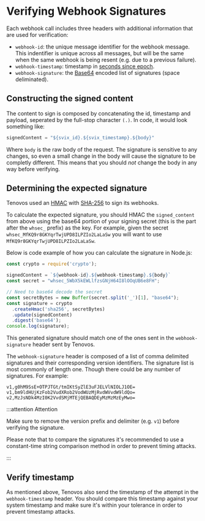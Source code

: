 # Verifying Webhook Signatures

Each webhook call includes three headers with additional information that are used for verification:

- `webhook-id`: the unique message identifier for the webhook message.  This indentifier is unique across all messages, but will be the same when the same webhook is being resent (e.g. due to a previous failure).
- `webhook-timestamp`: timestamp in [seconds since epoch](https://en.wikipedia.org/wiki/Unix_time).
- `webhook-signature`: the [Base64](https://en.wikipedia.org/wiki/Base64) encoded list of signatures (space deliminated).


## Constructing the signed content

The content to sign is composed by concatenating the id, timestamp and payload, seperated by the full-stop character `(.)`.  In code, it would look something like:

```js
signedContent = "${svix_id}.${svix_timestamp}.${body}"
```

Where `body` is the raw body of the request.  The signature is sensitive to any changes, so even a small change in the body will cause the signature to be completly different.  This means that you should *not* change the body in any way before verifying.

## Determining the expected signature

Tenovos used an [HMAC](https://en.wikipedia.org/wiki/HMAC) with [SHA-256](https://en.wikipedia.org/wiki/SHA-2) to sign its webhooks.

To calculate the expected signature, you should HMAC the `signed_content` from above using the base64 portion of your signing secret (this is the part after the `whsec_` prefix) as the key.  For example, given the secret `whsec_MfKQ9r8GKYqrTwjUPD8ILPZIo2LaLaSw` you will want to use `MfKQ9r8GKYqrTwjUPD8ILPZIo2LaLaSw`.

Below is code example of how you can calculate the signature in Node.js:

```js
const crypto = require('crypto');

signedContent = `${webhook-id}.${webhook-timestamp}.${body}`
const secret = "whsec_5WbX5kEWLlfzsGNjH64I8lOOqUB6e8FH";

// Need to base64 decode the secret
const secretBytes = new Buffer(secret.split('_')[1], "base64");
const signature = crypto
  .createHmac('sha256', secretBytes)
  .update(signedContent)
  .digest('base64');
console.log(signature);
```

This generated signature should match one of the ones sent in the `webhook-signature` header sent by Tenovos.

The `webhook-signature` header is composed of a list of comma delimited signatures and their corresponding version identifiers.  The signature list is most commonly of length one.  Though there could be any number of signatures.  For example:

```
v1,g0hM9SsE+OTPJTGt/tmIKtSyZlE3uFJELVlNIOLJ1OE= v1,bm9ldHUjKzFob2VudXRob2VodWUzMjRvdWVvdW9ldQo= v2,MzJsNDk4MzI0K2VvdSMjMTEjQEBAQDEyMzMzMzEyMwo=
```
:::attention Attention

Make sure to remove the version prefix and delimiter (e.g. `v1`) before verifying the signature.

Please note that to compare the signatures it's recommended to use a constant-time string comparison method in order to prevent timing attacks.

:::

## Verify timestamp

As mentioned above, Tenovos also send the timestamp of the attempt in the `webhook-timestamp` header.  You should compare this timestamp against your system timestamp and make sure it's within your tolerance in order to prevent timestamp attacks.